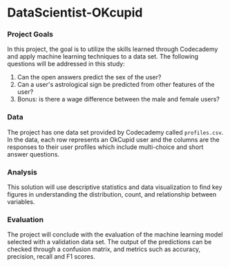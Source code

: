 # DataScientist-OKcupid

### Project Goals

In this project, the goal is to utilize the skills learned through Codecademy and apply machine learning techniques to a data set. The following questions will be addressed in this study:
1. Can the open answers predict the sex of the user?
2. Can a user's astrological sign be predicted from other features of the user?
3. Bonus: is there a wage difference between the male and female users?

### Data

The project has one data set provided by Codecademy called `profiles.csv`. In the data, each row represents an OkCupid user and the columns are the responses to their user profiles which include multi-choice and short answer questions.

### Analysis

This solution will use descriptive statistics and data visualization to find key figures in understanding the distribution, count, and relationship between variables. 

### Evaluation

The project will conclude with the evaluation of the machine learning model selected with a validation data set. The output of the predictions can be checked through a confusion matrix, and metrics such as accuracy, precision, recall and F1 scores. 
